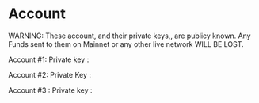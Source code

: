 Account
=======

WARNING: These account, and their private keys,, are publicy known.
Any Funds sent to them on Mainnet or any other live network WILL BE LOST.

Account #1:
Private key :

Account #2:
Private Key :

Account #3 :
Private key :

